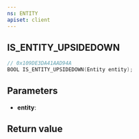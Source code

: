 ```yaml
---
ns: ENTITY
apiset: client
---
```

## IS_ENTITY_UPSIDEDOWN

```c
// 0x109DE3DA41AAD94A
BOOL IS_ENTITY_UPSIDEDOWN(Entity entity);
```


## Parameters
* **entity**:

## Return value

